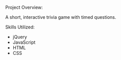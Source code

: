 Project Overview:

A short, interactive trivia game with timed questions. 

Skills Utilized:
- jQuery
- JavaScript
- HTML
- CSS

